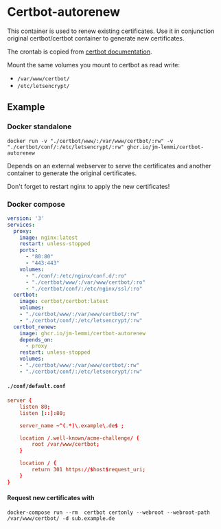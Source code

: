 # Certbot-autorenew

This container is used to renew existing certificates. Use it in conjunction original certbot/certbot container to generate new certificates.

The crontab is copied from [certbot documentation](https://eff-certbot.readthedocs.io/en/stable/using.html#automated-renewals).

Mount the same volumes you mount to certbot as read write:

- `/var/www/certbot/`
- `/etc/letsencrypt/`

## Example

### Docker standalone

`docker run -v "./certbot/www/:/var/www/certbot/:rw" -v "./certbot/conf/:/etc/letsencrypt/:rw" ghcr.io/jm-lemmi/certbot-autorenew`

Depends on an external webserver to serve the certificates and another container to generate the original certificates.

Don't forget to restart nginx to apply the new certificates!

### Docker compose

```yml
version: '3'
services:
  proxy:
    image: nginx:latest
    restart: unless-stopped
    ports:
      - "80:80"
      - "443:443"
    volumes:
      - "./conf/:/etc/nginx/conf.d/:ro"
      - "./certbot/www/:/var/www/certbot/:ro"
      - "./certbot/conf/:/etc/nginx/ssl/:ro"
  certbot:
    image: certbot/certbot:latest
    volumes:
    - "./certbot/www/:/var/www/certbot/:rw"
    - "./certbot/conf/:/etc/letsencrypt/:rw"
  certbot_renew:
    image: ghcr.io/jm-lemmi/certbot-autorenew
    depends_on:
      - proxy
    restart: unless-stopped
    volumes:
    - "./certbot/www/:/var/www/certbot/:rw"
    - "./certbot/conf/:/etc/letsencrypt/:rw"
```

#### `./conf/default.conf`

```conf
server {
    listen 80;
    listen [::]:80;

    server_name ~^(.*)\.example\.de$ ;

    location /.well-known/acme-challenge/ {
        root /var/www/certbot;
    }

    location / {
        return 301 https://$host$request_uri;
    }
}
```

#### Request new certificates with

`docker-compose run --rm  certbot certonly --webroot --webroot-path /var/www/certbot/ -d sub.example.de`

